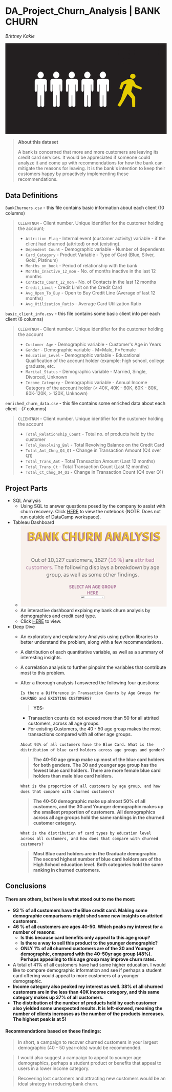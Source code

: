 # DA_Project_Churn_Analysis | BANK CHURN

*Brittney Kakie*

![](images/Churn-Prediction-scaled.jpg)

> **About this dataset**
> 
> A bank is concerned that more and more customers are leaving its credit card services. It would be appreciated if someone could analyze it and come up with recommendations for how the bank can mitigate the reasons for leaving. It is the bank's intention to keep their customers happy by proactively implementing these recommendations.

## Data Definitions

`BankChurners.csv`   - this file contains basic information about each client (10 columns)
> 
> `CLIENTNUM` - Client number. Unique identifier for the customer holding the account;
>- `Attrition Flag` - Internal event (customer activity) variable - if the client had churned (attrited) or not (existing).
>- `Dependent Count` - Demographic variable - Number of dependents
>- `Card_Category` - Product Variable - Type of Card (Blue, Silver, Gold, Platinum)
>- `Months_on_book` - Period of relationship with the bank
>- `Months_Inactive_12_mon` - No. of months inactive in the last 12 months
>- `Contacts_Count_12_mon` - No. of Contacts in the last 12 months
>- `Credit_Limit` - Credit Limit on the Credit Card
>- `Avg_Open_To_Buy` - Open to Buy Credit Line (Average of last 12 months)
>- `Avg_Utilization_Ratio` - Average Card Utilization Ratio

`basic_client_info.csv` - this file contains some basic client info per each client
(6 columns)
> 
> `CLIENTNUM` - Client number. Unique identifier for the customer holding the account
>- `Customer Age` - Demographic variable - Customer's Age in Years
>- `Gender` - Demographic variable - M=Male, F=Female
>- `Education_Level` - Demographic variable - Educational Qualification of the account holder (example: high school, college graduate, etc.
>- `Marital_Status` - Demographic variable - Married, Single, Divorced, Unknown
>- `Income_Category` - Demographic variable - Annual Income Category of the account holder (< 40K, 40K - 60K, 60K - 80K, 80K-120K, > 120K, Unknown)

`enriched_churn_data.csv` - this file contains some enriched data about each client -
(7 columns)
> 
> `CLIENTNUM` - Client number. Unique identifier for the customer holding the account
>- `Total_Relationship_Count` - Total no. of products held by the customer
>- `Total_Revolving_Bal` - Total Revolving Balance on the Credit Card
>- `Total_Amt_Chng_Q4_Q1` - Change in Transaction Amount (Q4 over Q1)
>- `Total_Trans_Amt` - Total Transaction Amount (Last 12 months)
>- `Total_Trans_Ct` - Total Transaction Count (Last 12 months)
>- `Total_Ct_Chng_Q4_Q1` - Change in Transaction Count (Q4 over Q1)


## Project Parts

- SQL Analysis
    - Using SQL to answer questions posed by the company to assist with churn recovery. Click [HERE](notebook.ipynb) to view the notebook (NOTE: Does not run outside of DataCamp workspace).
- Tableau Dashboard
    - ![](images/Tableau_preview.png)
    - An interactive dashboard explaing my bank churn analysis by demographics and credit card type.
    - Click [HERE](https://public.tableau.com/views/BankChurnAnalysis_16744339402630/Churn_Dashboard?:language=en-US&:display_count=n&:origin=viz_share_link) to view.
- Deep Dive
    - An exploratory and explanatory Analysis using python libraries to better understand the problem, along with a few recommendations.
    - A distribution of each quantitative variable, as well as a summary of interesting insights.
    - A correlation analysis to further pinpoint the variables that contribute most to this problem.
    - After a thorough analysis I answered the following four questions:
    
        `Is there a Difference in Transaction Counts by Age Groups for CHURNED and EXISTING CUSTOMERS?`
        > **YES:**
        - Transaction counts do not exceed more than 50 for all attrited customers, across all age groups.
        - For existing Customers, the 40 - 50 age group makes the most transactions compared with all other age groups.

        `About 93% of all customers have the Blue Card. What is the distribution of blue card holders across age groups and gender?`
        > **The 40-50 age group make up most of the blue card holders for both genders.**
        > **The 30 and younger age group has the fewest blue card holders.**
        > **There are more female blue card holders than male blue card holders.**

        `What is the proportion of all customers by age group, and how does that compare with churned customers?`
        > **The 40-50 demographic make up almost 50% of all customers, and the 30 and Younger demographic makes up the smallest proportion of customers.**
        > **All demographics across all age groups hold the same rankings in the churned customer category.**

        `What is the distribution of card types by education level across all customers, and how does that compare with churned customers?`
        > **Most Blue card holders are in the Graduate demographic.**
        > **The second highest number of blue card holders are of the High School education level.**
        > **Both categories hold the same ranking in churned customers.**

## Conclusions 

#### There are others, but here is what stood out to me the most:

- **93 % of all customers have the Blue credit card. Making some demographic comparisons might shed some new insights on attrited customers.**
- **46 % of all customers are ages 40-50. Which peaks my interest for a number of reasons:**
	- **Is this because card benefits only appeal to this age group?**
	- **Is there a way to sell this product to the younger demographic?**
	- **ONLY 1% of all churned customers are of the 30 and Younger demographic, compared with the 40-50yr age group (48%). Perhaps appealing to this age group may improve churn rates.**
- A total of 41% of all customers have had some higher education. I would like to compare demographic information and see if perhaps a student card offering would appeal to more customers of a younger demographic. 
- **Income category also peaked my interest as well. 38% of all churned customers are in the less than 40K income category, and this same category makes up 37% of all customers.** 
- **The distribution of the number of products held by each customer also yielded some unexpected results. It is left-skewed, meaning the number of clients increases as the number of the products increases. The highest peak is at 5!**

#### Recommendations based on these findings:

> In short, a campaign to recover churned customers in your largest demographic (40 - 50 year-olds) would be recommended. 

> I would also suggest a campaign to appeal to younger age demographics, perhaps a student product or benefits that appeal to users in a lower income category.

> Recovering lost customers and attracting new customers would be an ideal strategy in reducing bank churn.